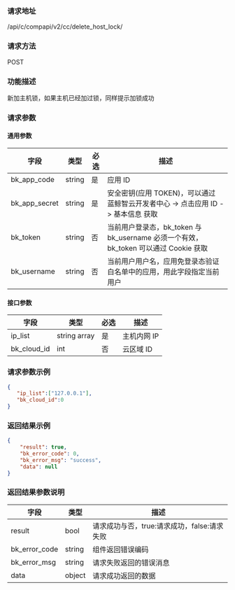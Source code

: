 ### 请求地址

/api/c/compapi/v2/cc/delete_host_lock/

### 请求方法

POST

### 功能描述

新加主机锁，如果主机已经加过锁，同样提示加锁成功

### 请求参数

#### 通用参数

| 字段 | 类型 | 必选 | 描述 |
|-----------|------------|--------|------------|
| bk_app_code | string | 是 | 应用 ID |
| bk_app_secret| string | 是 | 安全密钥(应用 TOKEN)，可以通过 蓝鲸智云开发者中心 -&gt; 点击应用 ID -&gt; 基本信息 获取 |
| bk_token | string | 否 | 当前用户登录态，bk_token 与 bk_username 必须一个有效，bk_token 可以通过 Cookie 获取 |
| bk_username | string | 否 | 当前用户用户名，应用免登录态验证白名单中的应用，用此字段指定当前用户 |

#### 接口参数

| 字段 | 类型 | 必选 | 描述 |
|---------|-------------|--------|----------------|
| ip_list | string array| 是 | 主机内网 IP |
| bk_cloud_id | int | 否 | 云区域 ID |


### 请求参数示例

```json
{
   "ip_list":["127.0.0.1"],
   "bk_cloud_id":0
}
```

### 返回结果示例

```json
{
    "result": true,
    "bk_error_code": 0,
    "bk_error_msg": "success",
    "data": null
}
```

### 返回结果参数说明

| 字段 | 类型 | 描述 |
|-----------|-----------|-----------|
| result | bool | 请求成功与否，true:请求成功，false:请求失败 |
| bk_error_code | string | 组件返回错误编码 |
| bk_error_msg | string | 请求失败返回的错误消息 |
| data | object | 请求成功返回的数据 |
